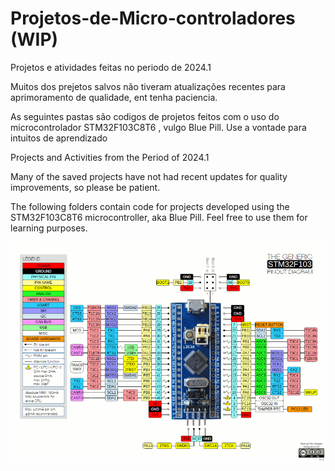 # Projetos-de-Micro-controladores (WIP)
Projetos e atividades feitas no  periodo de 2024.1

Muitos dos prejetos salvos não tiveram atualizações recentes para aprimoramento de qualidade, ent tenha paciencia.

 As seguintes pastas são codigos de projetos feitos com o uso do microcontrolador STM32F103C8T6 , vulgo Blue Pill.
Use a vontade para intuitos de aprendizado

Projects and Activities from the Period of 2024.1

Many of the saved projects have not had recent updates for quality improvements, so please be patient.

The following folders contain code for projects developed using the STM32F103C8T6 microcontroller, aka Blue Pill. Feel free to use them for learning purposes.


![Logo do Projeto](https://github.com/Llezzado/Projetos-de-Micro-controladores/blob/main/img/Captura%20de%20tela%202024-09-05%20001332.png)


